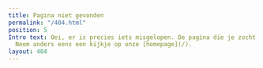 ```yaml
---
title: Pagina niet gevonden
permalink: "/404.html"
position: 5
Intro text: Oei, er is precies iets misgelopen. De pagina die je zocht bestaat niet.
  Neem anders eens een kijkje op onze [homepage](/).
layout: 404
---
```


